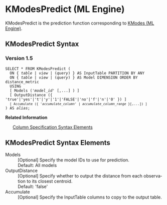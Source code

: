 <html><head></head><body><div class="nested0" aria-labelledby="ariaid-title1" topicindex="1" topicid="kdy1507736654973" id="kdy1507736654973"><h1 class="title topictitle1" id="ariaid-title1">KModesPredict (ML Engine)</h1><div class="body conbody">
<p class="p">KModesPredict is the prediction function corresponding to <a href="irv1549379008773.md#zqh1507735899373">KModes (ML Engine)</a>.</p></div><div class="topic reference nested1" aria-labelledby="ariaid-title2" topicindex="2" topicid="hcc1507736710398" xml:lang="en-us" lang="en-us" id="hcc1507736710398">
<h2 class="title topictitle2" id="ariaid-title2">KModesPredict Syntax</h2><div class="body refbody"><div class="section" id="hcc1507736710398__section_N1000E_N1000C_N10001">
<h3 class="title sectiontitle">Version <span>1.5</span></h3><pre class="pre codeblock" xml:space="preserve"><code>SELECT * FROM KModesPredict (
  <span>ON { <var class="keyword varname">table</var> | <var class="keyword varname">view</var> | (<var class="keyword varname">query</var>) }</span> AS InputTable PARTITION BY ANY
  <span>ON { <var class="keyword varname">table</var> | <var class="keyword varname">view</var> | (<var class="keyword varname">query</var>) }</span> AS Model DIMENSION ORDER BY distance_metric
  USING
  [ Models (<var class="keyword varname">'model_id'</var> [,...] ) ]
  [ OutputDistance ({ 'true'|'yes'|'t'|'y'|'1'|'FALSE'|'no'|'f'|'n'|'0' }) ]
  <code class="ph codeph">[ Accumulate ({ '<var class="keyword varname">accumulate_column</var>' | <var class="keyword varname">accumulate_column_range</var> }[,...]) ]</code>
) AS <var class="keyword varname">alias</var>;</code></pre></div></div><div class="related-links"><div class="linklistheader"><p></p><b>Related Information</b></div>
<ul class="linklist linklist relinfo"><div class="linklistmember"><a href="ndv1557782188375.md">Column Specification Syntax Elements</a></div></ul></div></div><div class="topic reference nested1" aria-labelledby="ariaid-title3" topicindex="3" topicid="mhw1507736717831" xml:lang="en-us" lang="en-us" id="mhw1507736717831">
<h2 class="title topictitle2" id="ariaid-title3">KModesPredict Syntax Elements</h2><div class="body refbody"><div class="section" id="mhw1507736717831__section_N10011_N1000E_N10001"><dl class="dl parml"><dt class="dt pt dlterm">Models</dt><dd class="dd pd">[Optional] Specify the model IDs to use for prediction.</dd><dd class="dd pd ddexpand">Default: All models</dd><dt class="dt pt dlterm">OutputDistance</dt><dd class="dd pd">[Optional] Specify whether to output the distance from each observation to its closest centroid.</dd><dd class="dd pd ddexpand">Default: 'false'</dd><dt class="dt pt dlterm">Accumulate</dt><dd class="dd pd">[Optional] Specify the InputTable columns to copy to the output table.</dd></dl></div></div></div></div></body></html>

